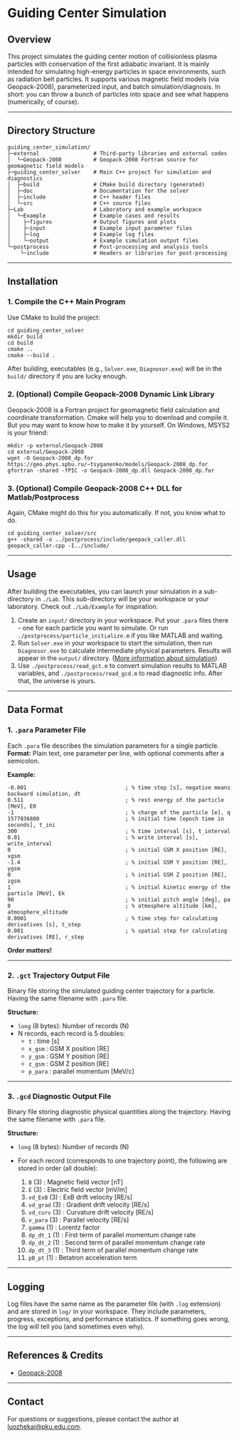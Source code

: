 # Guiding Center Simulation

## Overview

This project simulates the guiding center motion of collisionless plasma particles with conservation of the first adiabatic invariant. It is mainly intended for simulating high-energy particles in space environments, such as radiation belt particles. It supports various magnetic field models (via Geopack-2008), parameterized input, and batch simulation/diagnosis. In short: you can throw a bunch of particles into space and see what happens (numerically, of course).

---

## Directory Structure

```
guiding_center_simulation/
├─external                 # Third-party libraries and external codes
│  └─Geopack-2008          # Geopack-2008 Fortran source for geomagnetic field models
├─guiding_center_solver    # Main C++ project for simulation and diagnostics
│  ├─build                 # CMake build directory (generated)
│  ├─doc                   # Documentation for the solver
│  ├─include               # C++ header files
│  └─src                   # C++ source files
├─Lab                      # Laboratory and example workspace
│  └─Example               # Example cases and results
│    ├─figures             # Output figures and plots
│    ├─input               # Example input parameter files
│    ├─log                 # Example log files
│    └─output              # Example simulation output files
└─postprocess              # Post-processing and analysis tools
    └─include              # Headers or libraries for post-processing
```

---

## Installation

### 1. Compile the C++ Main Program

Use CMake to build the project:

```shell
cd guiding_center_solver
mkdir build
cd build
cmake ..
cmake --build .
```

After building, executables (e.g., `Solver.exe`, `Diagnosor.exe`) will be in the `build/` directory if you are lucky enough.

### 2. (Optional) Compile Geopack-2008 Dynamic Link Library

Geopack-2008 is a Fortran project for geomagnetic field calculation and coordinate transformation. Cmake will help you to download and compile it. But you may want to know how to make it by yourself. On Windows, MSYS2 is your friend:

```shell
mkdir -p external/Geopack-2008
cd external/Geopack-2008
wget -O Geopack-2008_dp.for https://geo.phys.spbu.ru/~tsyganenko/models/Geopack-2008_dp.for
gfortran -shared -fPIC -o Geopack-2008_dp.dll Geopack-2008_dp.for
```

### 3. (Optional) Compile Geopack-2008 C++ DLL for Matlab/Postprocess

Again, CMake might do this for you automatically. If not, you know what to do.

```shell
cd guiding_center_solver/src
g++ -shared -o ../postprocess/include/geopack_caller.dll geopack_caller.cpp -I../include/
```

---

## Usage

After building the executables, you can launch your simulation in a sub-directory in `./Lab`. This sub-directory will be your workspace or your laboratory. Check out `./Lab/Example` for inspiration.

1. Create an `input/` directory in your workspace. Put your `.para` files there - one for each particle you want to simulate. Or run `./postprocess/particle_initialize.m` if you like MATLAB and waiting.
2. Run `Solver.exe` in your workspace to start the simulation, then run `Diagnosor.exe` to calculate intermediate physical parameters. Results will appear in the `output/` directory. ([More information about simulation](./guiding_center_solver/doc/singular_particle.md))
3. Use `./postprocess/read_gct.m` to convert simulation results to MATLAB variables, and `./postprocess/read_gcd.m` to read diagnostic info. After that, the universe is yours.

---

## Data Format

### 1. `.para` Parameter File

Each `.para` file describes the simulation parameters for a single particle.  
**Format:** Plain text, one parameter per line, with optional comments after a semicolon.

**Example:**
```
-0.001                               ; % time step [s], negative means backward simulation, dt
0.511                                ; % rest energy of the particle [MeV], E0
-1                                   ; % charge of the particle [e], q
1577836800                           ; % initial time [epoch time in seconds], t_ini
300                                  ; % time interval [s], t_interval
0.01                                 ; % write interval [s], write_interval
0                                    ; % initial GSM X position [RE], xgsm
-1.4                                 ; % initial GSM Y position [RE], ygsm
0                                    ; % initial GSM Z position [RE], zgsm
1                                    ; % initial kinetic energy of the particle [MeV], Ek
90                                   ; % initial pitch angle [deg], pa
0                                    ; % atmosphere altitude [km], atmosphere_altitude
0.0001                               ; % time step for calculating derivatives [s], t_step
0.001                                ; % spatial step for calculating derivatives [RE], r_step

```
**Order matters!**

---

### 2. `.gct` Trajectory Output File

Binary file storing the simulated guiding center trajectory for a particle. Having the same filename with `.para` file.

**Structure:**
- `long` (8 bytes): Number of records (N)
- N records, each record is 5 doubles:
    - `t`      : time [s]
    - `x_gsm`  : GSM X position [RE]
    - `y_gsm`  : GSM Y position [RE]
    - `z_gsm`  : GSM Z position [RE]
    - `p_para` : parallel momentum [MeV/c]

---

### 3. `.gcd` Diagnostic Output File

Binary file storing diagnostic physical quantities along the trajectory. Having the same filename with `.para` file.

**Structure:**
- `long` (8 bytes): Number of records (N)
- For each record (corresponds to one trajectory point), the following are stored in order (all double):

    1. `B` (3)         : Magnetic field vector [nT]
    2. `E` (3)         : Electric field vector [mV/m]
    3. `vd_ExB` (3)    : ExB drift velocity [RE/s]
    4. `vd_grad` (3)   : Gradient drift velocity [RE/s]
    5. `vd_curv` (3)   : Curvature drift velocity [RE/s]
    6. `v_para` (3)    : Parallel velocity [RE/s]
    7. `gamma` (1)     : Lorentz factor
    8. `dp_dt_1` (1)   : First term of parallel momentum change rate
    9. `dp_dt_2` (1)   : Second term of parallel momentum change rate
    10. `dp_dt_3` (1)  : Third term of parallel momentum change rate
    11. `pB_pt` (1)    : Betatron acceleration term

---

## Logging

Log files have the same name as the parameter file (with `.log` extension) and are stored in `log/` in your workspace. They include parameters, progress, exceptions, and performance statistics. If something goes wrong, the log will tell you (and sometimes even why).

---

## References & Credits

- [Geopack-2008](https://geo.phys.spbu.ru/~tsyganenko/Geopack-2008.html)

---

## Contact

For questions or suggestions, please contact the author at luozhekai@pku.edu.com.
